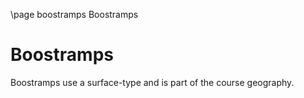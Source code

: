 \page boostramps Boostramps
# Boostramps

Boostramps use a surface-type and is part of the course geography.
